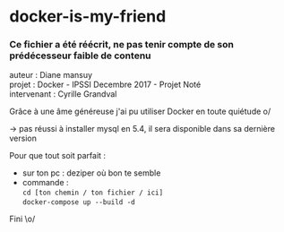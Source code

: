 # docker-is-my-friend

### Ce fichier a été réécrit, ne pas tenir compte de son prédécesseur faible de contenu ###

auteur : Diane mansuy   
projet : Docker - IPSSI Decembre 2017 - Projet Noté  
intervenant : Cyrille Grandval  

Grâce à une âme généreuse j'ai pu utiliser Docker en toute quiétude o/

-> pas réussi à installer mysql en 5.4, il sera disponible dans sa dernière version

Pour que tout soit parfait : 

* sur ton pc : deziper où bon te semble
* commande :   
	```cd [ton chemin / ton fichier / ici]```  
	```docker-compose up --build -d```

Fini \o/





